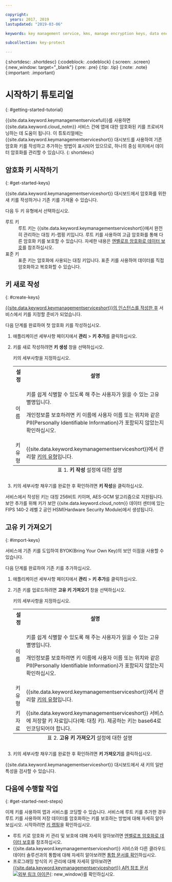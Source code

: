 ```yaml
---

copyright:
  years: 2017, 2019
lastupdated: "2019-03-06"

keywords: key management service, kms, manage encryption keys, data encryption, data-at-rest, protect data encryption keys

subcollection: key-protect

---
```



{:shortdesc: .shortdesc}
{:codeblock: .codeblock}
{:screen: .screen}
{:new_window: target="_blank"}
{:pre: .pre}
{:tip: .tip}
{:note: .note}
{:important: .important}

# 시작하기 튜토리얼
{: #getting-started-tutorial}

{{site.data.keyword.keymanagementservicefull}}를 사용하면 {{site.data.keyword.cloud_notm}} 서비스 간에 앱에 대한 암호화된 키를 프로비저닝하는 데 도움이 됩니다. 이 튜토리얼에는 {{site.data.keyword.keymanagementserviceshort}} 대시보드를 사용하여 기존 암호화 키를 작성하고 추가하는 방법이 표시되어 있으므로, 하나의 중심 위치에서 데이터 암호화를 관리할 수 있습니다.
{: shortdesc}

## 암호화 키 시작하기
{: #get-started-keys}

{{site.data.keyword.keymanagementserviceshort}} 대시보드에서 암호화를 위한 새 키를 작성하거나 기존 키를 가져올 수 있습니다. 

다음 두 키 유형에서 선택하십시오.

<dl>
  <dt>루트 키</dt>
    <dd>루트 키는 {{site.data.keyword.keymanagementserviceshort}}에서 완전히 관리하는 대칭 키-랩핑 키입니다. 루트 키를 사용하여 고급 암호화를 통해 다른 암호화 키를 보호할 수 있습니다. 자세한 내용은 <a href="/docs/services/key-protect?topic=key-protect-envelope-encryption">엔벨로프 암호화로 데이터 보호</a>를 참조하십시오.</dd>
  <dt>표준 키</dt>
    <dd>표준 키는 암호화에 사용되는 대칭 키입니다. 표준 키를 사용하여 데이터를 직접 암호화하고 복호화할 수 있습니다.</dd>
</dl>

## 키 새로 작성
{: #create-keys}

[{{site.data.keyword.keymanagementserviceshort}}의 인스턴스를 작성한 후](https://{DomainName}/catalog/services/key-protect/?taxonomyNavigation=apps) 서비스에서 키를 지정할 준비가 되었습니다. 

다음 단계를 완료하여 첫 암호화 키를 작성하십시오. 

1. 애플리케이션 세부사항 페이지에서 **관리** &gt; **키 추가**를 클릭하십시오.
2. 키를 새로 작성하려면 **키 생성** 창을 선택하십시오.

    키의 세부사항을 지정하십시오.

    <table>
      <tr>
        <th>설정</th>
        <th>설명</th>
      </tr>
      <tr>
        <td>이름</td>
        <td>
          <p>키를 쉽게 식별할 수 있도록 해 주는 사용자가 읽을 수 있는 고유 별명입니다.</p>
          <p>개인정보를 보호하려면 키 이름에 사용자 이름 또는 위치와 같은 PII(Personally Identifiable Information)가 포함되지 않았는지 확인하십시오.</p>
        </td>
      </tr>
      <tr>
        <td>키 유형</td>
        <td>{{site.data.keyword.keymanagementserviceshort}}에서 관리할 <a href="/docs/services/key-protect?topic=key-protect-envelope-encryption#key-types">키의 유형</a>입니다.</td>
      </tr>
      <caption style="caption-side:bottom;">표 1. <b>키 작성</b> 설정에 대한 설명</caption>
    </table>

3. 키의 세부사항 채우기를 완료한 후 확인하려면 **키 작성**을 클릭하십시오. 

서비스에서 작성된 키는 대칭 256비트 키이며, AES-GCM 알고리즘으로 지원됩니다. 보안 추가를 위해 키가 보안 {{site.data.keyword.cloud_notm}} 데이터 센터에 있는 FIPS 140-2 레벨 2 공인 HSM(Hardware Security Module)에서 생성됩니다. 

## 고유 키 가져오기
{: #import-keys}

서비스에 기존 키를 도입하여 BYOK(Bring Your Own Key)의 보안 이점을 사용할 수 있습니다. 

다음 단계를 완료하여 기존 키를 추가하십시오.

1. 애플리케이션 세부사항 페이지에서 **관리** &gt; **키 추가**를 클릭하십시오.
2. 기존 키를 업로드하려면 **고유 키 가져오기** 창을 선택하십시오.

    키의 세부사항을 지정하십시오.

    <table>
      <tr>
        <th>설정</th>
        <th>설명</th>
      </tr>
      <tr>
        <td>이름</td>
        <td>
          <p>키를 쉽게 식별할 수 있도록 해 주는 사용자가 읽을 수 있는 고유 별명입니다.</p>
          <p>개인정보를 보호하려면 키 이름에 사용자 이름 또는 위치와 같은 PII(Personally Identifiable Information)가 포함되지 않았는지 확인하십시오.</p>
        </td>
      </tr>
      <tr>
        <td>키 유형</td>
        <td>{{site.data.keyword.keymanagementserviceshort}}에서 관리할 <a href="/docs/services/key-protect?topic=key-protect-envelope-encryption#key-types">키의 유형</a>입니다.</td>
      </tr>
      <tr>
        <td>키 자료</td>
        <td>{{site.data.keyword.keymanagementserviceshort}} 서비스에 저장할 키 자료입니다(예: 대칭 키). 제공하는 키는 base64로 인코딩되어야 합니다.</td>
      </tr>
      <caption style="caption-side:bottom;">표 2. <b>고유 키 가져오기</b> 설정에 대한 설명</caption>
    </table>

3. 키의 세부사항 채우기를 완료한 후 확인하려면 **키 가져오기**를 클릭하십시오. 

{{site.data.keyword.keymanagementserviceshort}} 대시보드에서 새 키의 일반 특성을 검사할 수 있습니다. 

## 다음에 수행할 작업
{: #get-started-next-steps}

이제 키를 사용하여 앱과 서비스를 코딩할 수 있습니다. 서비스에 루트 키를 추가한 경우 루트 키를 사용하여 저장 데이터를 암호화하는 키를 보호하는 방법에 대해 자세히 알아보십시오. 시작하려면 [키 랩핑](/docs/services/key-protect?topic=key-protect-wrap-keys)을 확인하십시오.

- 루트 키로 암호화 키 관리 및 보호에 대해 자세히 알아보려면 [엔벨로프 암호화로 데이터 보호](/docs/services/key-protect?topic=key-protect-envelope-encryption)를 참조하십시오.
- {{site.data.keyword.keymanagementserviceshort}} 서비스와 다른 클라우드 데이터 솔루션과의 통합에 대해 자세히 알아보려면 [통합 문서를 확인](/docs/services/key-protect?topic=key-protect-integrate-services)하십시오.
- 프로그래밍 방식의 키 관리에 대해 자세히 알아보려면 [{{site.data.keyword.keymanagementserviceshort}} API 참조 문서 ![외부 링크 아이콘](../../icons/launch-glyph.svg "외부 링크 아이콘")](https://{DomainName}/apidocs/key-protect){: new_window}를 확인하십시오.
